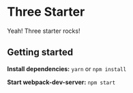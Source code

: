 # Three Starter
Yeah! Three starter rocks!

## Getting started
**Install dependencies:**
`yarn` or `npm install`

**Start webpack-dev-server:**
`npm start`
